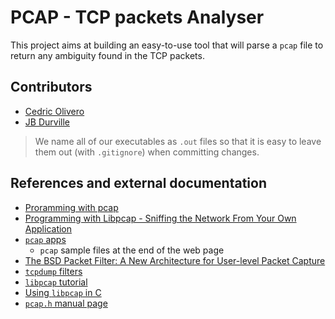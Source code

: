 # PCAP - TCP packets Analyser

This project aims at building an easy-to-use tool that will parse a `pcap` file to return any ambiguity found in the TCP packets.

## Contributors
* [Cedric Olivero](https://github.com/CedricOL07)
* [JB Durville](https://github.com/jbdrvl)

> We name all of our executables as `.out` files so that it is easy to leave them out (with `.gitignore`) when committing changes. 

## References and external documentation

* [Proramming with pcap](http://www.tcpdump.org/pcap.html)
* [Programming with Libpcap - Sniffing the Network From Your Own Application](http://recursos.aldabaknocking.com/libpcapHakin9LuisMartinGarcia.pdf)
* [`pcap` apps](http://www.stearns.org/doc/pcap-apps.html)
    * `pcap` sample files at the end of the web page
* [The BSD Packet Filter: A New Architecture for User-level Packet Capture](http://www.tcpdump.org//papers/bpf-usenix93.pdf)
* [`tcpdump` filters](http://alumni.cs.ucr.edu/~marios/ethereal-tcpdump.pdf)
* [`libpcap` tutorial](http://yuba.stanford.edu/~casado/pcap)
* [Using `libpcap` in C](https://www.devdungeon.com/content/using-libpcap-c)
* [`pcap.h` manual page](http://www.manpagez.com/man/3/pcap/)
